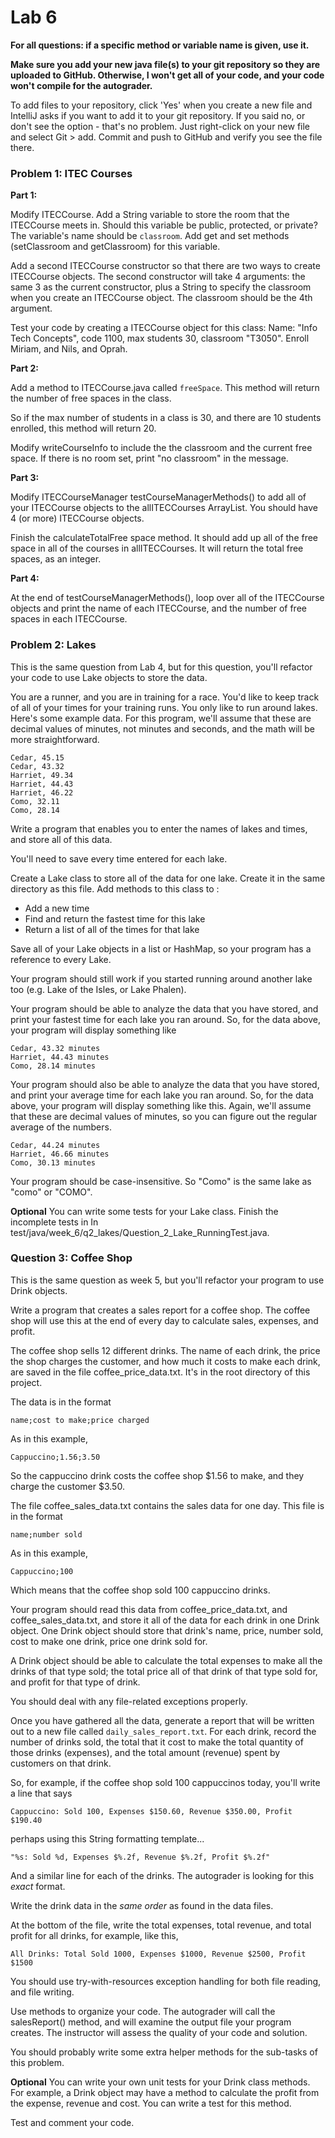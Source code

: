 # Lab 6

**For all questions: if a specific method or variable name is given, use it.**
 
 **Make sure you add your new java file(s) to your git repository so they are uploaded to GitHub.
    Otherwise, I won't get all of your code, and your code won't compile for the autograder.**

 To add files to your repository, click 'Yes' when you create a new file and IntelliJ asks if you want to add it to your git repository.
 If you said no, or don't see the option - that's no problem. Just right-click on your new file and select Git > add. Commit and push to GitHub and verify you see the file there.
 

### Problem 1: ITEC Courses
 
 **Part 1:**
 
 Modify ITECCourse. Add a String variable to store the room that the ITECCourse meets in.
 Should this variable be public, protected, or private?
 The variable's name should be `classroom`.
 Add get and set methods (setClassroom and getClassroom) for this variable.
 
 Add a second ITECCourse constructor so that there are two ways to create ITECCourse objects.
 The second constructor will take 4 arguments: the same 3 as the current constructor, plus a String
 to specify the classroom when you create an ITECCourse object. The classroom should be the 4th argument.
 
 Test your code by creating a ITECCourse object for this class:
 Name: "Info Tech Concepts", code 1100, max students 30, classroom "T3050".
 Enroll Miriam, and Nils, and Oprah.
 
 
 **Part 2:**
 
 Add a method to ITECCourse.java called `freeSpace`. This method will return the number of free spaces
 in the class.
 
 So if the max number of students in a class is 30, and there are 10 students enrolled,
 this method will return 20.
 
 Modify writeCourseInfo to include the the classroom and the current free space.
 If there is no room set, print "no classroom" in the message.
 
 
 **Part 3:**
 
 Modify ITECCourseManager testCourseManagerMethods() to add all of your ITECCourse objects to the
 allITECCourses ArrayList. You should have 4 (or more) ITECCourse objects.
 
 Finish the calculateTotalFree space method. It should add up all of the free space in all of the courses
 in allITECCourses. It will return the total free spaces, as an integer.
 
 
 **Part 4:**
 
 At the end of testCourseManagerMethods(), loop over all of the ITECCourse objects and
 print the name of each ITECCourse, and the number of free spaces in each ITECCourse.
 

### Problem 2: Lakes

 This is the same question from Lab 4, but for this question, you'll refactor your code to use Lake objects to store the data.
 
 You are a runner, and you are in training for a race. You'd like to keep track of all of your times for your training runs. You only like to run around lakes. Here's some example data.
 For this program, we'll assume that these are decimal values of minutes, not minutes and seconds, and the math will be more straightforward. 
  
 ```
 Cedar, 45.15
 Cedar, 43.32
 Harriet, 49.34
 Harriet, 44.43
 Harriet, 46.22
 Como, 32.11
 Como, 28.14
 ```
 

Write a program that enables you to enter the names of lakes and times, and store all of this data.

You'll need to save every time entered for each lake.

Create a Lake class to store all of the data for one lake. Create it in the same directory as this file.
Add methods to this class to :

- Add a new time
- Find and return the fastest time for this lake
- Return a list of all of the times for that lake

Save all of your Lake objects in a list or HashMap, so your program has a reference to every Lake.

Your program should still work if you started running around another lake too (e.g. Lake of the Isles, or Lake Phalen).

Your program should be able to analyze the data that you have stored, and print your fastest
time for each lake you ran around. So, for the data above, your program will display something like

 ```
 Cedar, 43.32 minutes
 Harriet, 44.43 minutes
 Como, 28.14 minutes
 ```
 

Your program should also be able to analyze the data that you have stored, and print your average time for each lake you ran around. So, for the data above, your program will display something like this.
Again, we'll assume that these are decimal values of minutes, so you can figure out the regular average of the numbers. 
 
 
  
  ```
  Cedar, 44.24 minutes
  Harriet, 46.66 minutes
  Como, 30.13 minutes
  ```
  
 Your program should be case-insensitive. So "Como" is the same lake as "como" or "COMO".
 
 
 **Optional** You can write some tests for your Lake class. Finish the incomplete tests in
 In test/java/week_6/q2_lakes/Question_2_Lake_RunningTest.java. 
 


### Question 3: Coffee Shop

 This is the same question as week 5, but you'll refactor your program to use Drink objects.
 
 Write a program that creates a sales report for a coffee shop.
 The coffee shop will use this at the end of every day to calculate sales, expenses, and profit.
 
 The coffee shop sells 12 different drinks. The name of each drink, the price the shop charges the customer, and how much it costs to make each drink, are saved in the file coffee_price_data.txt. It's in the root directory of this project.
 
 The data is in the format
 
 `
 name;cost to make;price charged
 `
 
 As in this example,
 
 `
 Cappuccino;1.56;3.50
 `
 
 So the cappuccino drink costs the coffee shop $1.56 to make, and they charge the customer $3.50.
 
 The file coffee_sales_data.txt contains the sales data for one day. This file is in the format
 
 `
 name;number sold
 `
 
 As in this example,
 
 `
 Cappuccino;100
 `
 
 Which means that the coffee shop sold 100 cappuccino drinks.
 
 Your program should read this data from coffee_price_data.txt, and coffee_sales_data.txt, and store it all of the data for each drink in one Drink object. One Drink object should store that drink's name, price, number sold, cost to make one drink, price one drink sold for.
 
 A Drink object should be able to calculate the total expenses to make all the drinks of that type sold; the total price all of that drink of that type sold for, and profit for that type of drink.
 
 You should deal with any file-related exceptions properly.
 
 Once you have gathered all the data, generate a report that will be written out to a new file called `daily_sales_report.txt`. 
 For each drink, record the number of drinks sold, the total that it cost to make the total quantity of those drinks (expenses), and the total amount (revenue) spent by customers on that drink.
 
 So, for example, if the coffee shop sold 100 cappuccinos today, you'll write a line that says
 
 `
 Cappuccino: Sold 100, Expenses $150.60, Revenue $350.00, Profit $190.40
 `
 
 perhaps using this String formatting template...
 
 `
 "%s: Sold %d, Expenses $%.2f, Revenue $%.2f, Profit $%.2f"
 `
 
 
 And a similar line for each of the drinks. The autograder is looking for this *exact* format.
 
 Write the drink data in the *same order* as found in the data files. 

 At the bottom of the file, write the total expenses, total revenue, and total profit for all drinks,
 for example, like this,
 
 `
 All Drinks: Total Sold 1000, Expenses $1000, Revenue $2500, Profit $1500
 `
 
 You should use try-with-resources exception handling for both file reading, and file writing.
 
 Use methods to organize your code. The autograder will call the salesReport() method, and will examine the output file your program creates.   The instructor will assess the quality of your code and solution.
 
 You should probably write some extra helper methods for the sub-tasks of this problem.
 
 **Optional** You can write your own unit tests for your Drink class methods. For example, a Drink object may have a method to calculate the profit from the expense, revenue and cost. You can write a test for this method.
 
 Test and comment your code.
 
